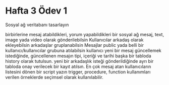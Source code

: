 # Hafta 3 Ödev 1
Sosyal ağ veritabanı tasarlayın

birbirlerine mesaj atabildikleri, yorum yapabildikleri bir sosyal ağ
mesaj, text, image yada video olarak gönderilebilsin
Kullanıcılar arkadaş olarak ekleyebilsin
arkadaşlar gruplanabilsin
Mesajlar public yada belli bir kullanıcı/kullanıcılar grubuna atılabilsin
kullanıcı yeni bir mesaj güncellemek istediğinde, güncellenen mesajın tipi, içeriği ve tarihi başka bir tabloda history olarak tutulsun.
yeni bir arkadaşlık isteği gönderildiğinde ayrı bir tabloda onay verilecek bir kayıt atılsın.
En çok mesaj atan kullanıcıların listesini dönen bir script yazın
trigger, procedure, function kullanımları verilen örneklerde seçimsel olarak kullanılabilir.
